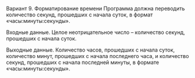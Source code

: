Вариант 9. Форматирование времени 
Программа должна переводить количество секунд, прошедших с начала суток, в формат «часы:минуты:секунды». 

Входные данные. Целое неотрицательное число – количество секунд, прошедших с начала суток. 

Выходные данные. Количество часов, прошедших с начала суток, количество минут, прошедших с начала последнего часа, и количество секунд, прошедших с начала последней минуты, в формате 
«часы:минуты:секунды».
